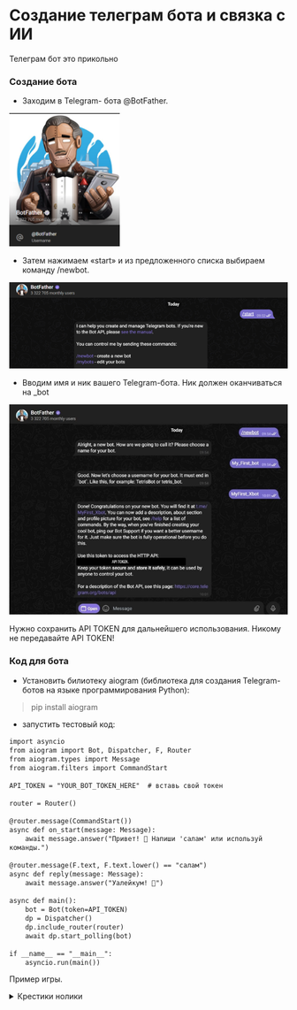 # Создание телеграм бота и связка с ИИ

Телеграм бот это прикольно

### Создание бота  

- Заходим в Telegram- бота @BotFather.  
<img src="../img/img_16.png" alt="desc" width="200">  


-	Затем нажимаем «start» и из предложенного списка выбираем команду /newbot.

![bot](img/img_17.png)

- Вводим имя и ник вашего Telegram-бота. Ник должен оканчиваться на _bot

![bot](img/img_18.png)

Нужно сохранить API TOKEN для дальнейшего использования. Никому не передавайте API TOKEN!

### Код для бота

- Установить билиотеку aiogram (библиотека для создания Telegram-ботов на языке программирования Python):

> pip install aiogram

- запустить тестовый код:

```
import asyncio
from aiogram import Bot, Dispatcher, F, Router
from aiogram.types import Message
from aiogram.filters import CommandStart

API_TOKEN = "YOUR_BOT_TOKEN_HERE"  # вставь свой токен

router = Router()

@router.message(CommandStart())
async def on_start(message: Message):
    await message.answer("Привет! 👋 Напиши 'салам' или используй команды.")

@router.message(F.text, F.text.lower() == "салам")
async def reply(message: Message):
    await message.answer("Уалейкум! 👋")

async def main():
    bot = Bot(token=API_TOKEN)
    dp = Dispatcher()
    dp.include_router(router)
    await dp.start_polling(bot)

if __name__ == "__main__":
    asyncio.run(main())
```

Пример игры.
<details>
<summary>Крестики нолики</summary>

```
import asyncio, random
from aiogram import Bot, Dispatcher, F, Router
from aiogram.filters import CommandStart
from aiogram.types import Message, CallbackQuery
from aiogram.utils.keyboard import InlineKeyboardBuilder

API_TOKEN = "YOUR_BOT_TOKEN_HERE"

router = Router()
GAMES: dict[int, list[str]] = {}
WIN = [(0,1,2),(3,4,5),(6,7,8),(0,3,6),(1,4,7),(2,5,8),(0,4,8),(2,4,6)]

def new_board(): return [' '] * 9
def avail(b): return [i for i,v in enumerate(b) if v == ' ']
def winner(b):
    for a,b1,c in WIN:
        line = [b[a], b[b1], b[c]]
        if line[0] != ' ' and len(set(line)) == 1:
            return line[0]
    return "draw" if not avail(b) else None

def would_win(b, s, i):
    t = b.copy(); t[i] = s
    return winner(t) == s

def bot_move(b):
    for i in avail(b):
        if would_win(b, 'O', i): return i
    for i in avail(b):
        if would_win(b, 'X', i): return i
    if 4 in avail(b): return 4
    for i in [0,2,6,8]:
        if i in avail(b): return i
    return random.choice(avail(b))

def board_kb(b, finished=False):
    kb = InlineKeyboardBuilder()
    sym = lambda v: '❌' if v == 'X' else ('⭕' if v == 'O' else '·')
    for i in range(9):
        text = sym(b[i])
        cb = "ttt:noop" if finished or b[i] != ' ' else f"ttt:{i}"
        kb.button(text=text, callback_data=cb)
    kb.adjust(3,3,3)
    return kb.as_markup()

def status_text(b):
    w = winner(b)
    if w == 'X': return "Ты выиграл. ✅"
    if w == 'O': return "Бот выиграл. ❌"
    if w == "draw": return "Ничья. ⏸"
    return "Твой ход: ❌"

@router.message(CommandStart())
async def start(m: Message):
    GAMES[m.chat.id] = new_board()
    await m.answer("Крестики-нолики. Ты играешь ❌.",
                   reply_markup=board_kb(GAMES[m.chat.id]))

@router.callback_query(F.data == "ttt:noop")
async def noop(c: CallbackQuery):
    await c.answer()

@router.callback_query(F.data.startswith("ttt:"))
async def play(c: CallbackQuery):
    chat_id = c.message.chat.id
    data = c.data.split(":")[1]

    b = GAMES.get(chat_id) or new_board()
    if data == "noop" or winner(b):
        await c.answer()
        return

    i = int(data)
    if b[i] != ' ':
        await c.answer()
        return

    b[i] = 'X'
    w = winner(b)

    if not w:
        j = bot_move(b)
        b[j] = 'O'
        w = winner(b)

    finished = w is not None

    await c.message.edit_text(status_text(b), reply_markup=board_kb(b, finished=finished))
    await c.answer()

    if finished:
        nb = new_board()
        GAMES[chat_id] = nb
        await c.message.answer("Новая игра. Твой ход: ❌", reply_markup=board_kb(nb))

async def main():
    bot = Bot(API_TOKEN)
    dp = Dispatcher()
    dp.include_router(router)
    await dp.start_polling(bot)

if __name__ == "__main__":
    asyncio.run(main())

```
</details>
<br>